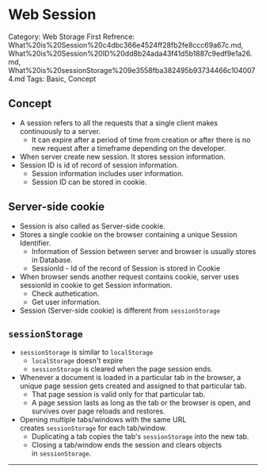 # Web Session

Category: Web Storage
First Refrence: What%20is%20Session%20c4dbc366e4524ff28fb2fe8ccc69a67c.md, What%20is%20Session%20ID%20dd8b24ada43f41d5b1887c9edf9e1a26.md, What%20is%20sessionStorage%209e3558fba382495b93734466c1040074.md
Tags: Basic, Concept

## Concept

- A session refers to all the requests that a single client makes continuously to a server.
    - It can expire after a period of time from creation or after there is no new request after a timeframe depending on the developer.
- When server create new session. It stores session information.
- Session ID is id of record of session information.
    - Session information includes user information.
    - Session ID can be stored in cookie.

## Server-side cookie

- Session is also called as Server-side cookie.
- Stores a single cookie on the browser containing a unique Session Identifier.
    - Information of Session between server and browser is usually stores in Database.
    - SessionId - Id of the record of Session is stored in Cookie
- When browser sends another request contains cookie,  server uses sessionId in cookie to get Session information.
    - Check authetication.
    - Get user information.
- Session (Server-side cookie) is different from `sessionStorage`

## `sessionStorage`

- `sessionStorage` is similar to `localStorage`
    - `localStorage` doesn't expire
    - `sessionStorage` is cleared when the page session ends.
- Whenever a document is loaded in a particular tab in the browser, a unique page session gets created and assigned to that particular tab.
    - That page session is valid only for that particular tab.
    - A page session lasts as long as the tab or the browser is open, and survives over page reloads and restores.
- Opening multiple tabs/windows with the same URL creates `sessionStorage` for each tab/window.
    - Duplicating a tab copies the tab's `sessionStorage` into the new tab.
    - Closing a tab/window ends the session and clears objects in `sessionStorage`.

---